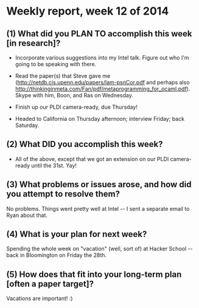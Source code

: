 # Weekly report, week 12 of 2014

## (1) What did you PLAN TO accomplish this week [in research]?

  * Incorporate various suggestions into my Intel talk.  Figure out
    who I'm going to be speaking with there.
  
  * Read the paper(s) that Steve gave me
    (http://netdb.cis.upenn.edu/papers/lam-psnCor.pdf and perhaps also
    http://thinkinginmeta.com/Fan/pdf/metaprogramming_for_ocaml.pdf).
    Skype with him, Boon, and Ras on Wednesday.
	  
  * Finish up our PLDI camera-ready, due Thursday!

  * Headed to California on Thursday afternoon; interview Friday; back
    Saturday.

## (2) What DID you accomplish this week?

  * All of the above, except that we got an extension on our PLDI
    camera-ready until the 31st.  Yay!

## (3) What problems or issues arose, and how did you attempt to resolve them?

No problems.  Things went pretty well at Intel -- I sent a separate
email to Ryan about that.
  
## (4) What is your plan for next week?

Spending the whole week on "vacation" (well, sort of) at Hacker School
-- back in Bloomington on Friday the 28th.
  
## (5) How does that fit into your long-term plan [often a paper target]?

Vacations are important! :)
